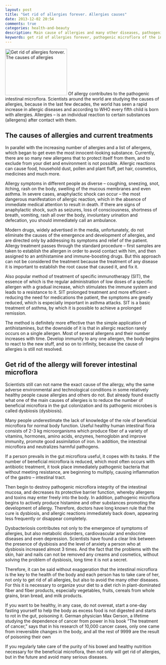 ```yaml
---
layout: post
title: "Get rid of allergies forever. Allergies causes"
date: 2013-12-02 20:54
comments: true
categories: health-and-beauty
description: Main cause of allergies and many other diseases, pathogenic microflora in the intestine
keywords: get rid of allergies forever, pathogenic microflora of the intestine, causes of allergies, intestinal microflora, pathogenic gut flora, dysbiosis, goiter
---
```

<p><img class="left" src="http://medusanews.com/images/get-rid-of-allergies-forever/image.jpg" width="200" height="150" title="Get rid of allergies forever, pathogenic microflora of the intestine, causes of allergies" alt="Get rid of allergies forever. The causes of allergies"> Of allergy contributes to the pathogenic intestinal microflora. Scientists around the world are studying the causes of allergies, because in the last few decades, the world has seen a rapid increase in allergic diseases and according to WHO every fifth child is born with allergies. Allergies &ndash; is an individual reaction to certain substances (allergens) after contact with them.</p>

<!-- more -->


<h2>The causes of allergies and current treatments</h2>

<p>In parallel with the increasing number of allergies and a list of allergens, which began to get even the most innocent-looking substance. Currently, there are so many new allergens that to protect itself from them, and to exclude from your diet and environment is not possible. Allergic reactions can cause food, household dust, pollen and plant fluff, pet hair, cosmetics, medicines and much more.</p>

<p>Allergy symptoms in different people as diverse &ndash; coughing, sneezing, snot, itching, rash on the body, swelling of the mucous membranes and even asthma. In severe cases, anaphylactic shock can occur &ndash; the most dangerous manifestation of allergic reaction, which in the absence of immediate medical attention to result in death. If there are signs of anaphylactic shock, such as seizures, loss of consciousness, shortness of breath, vomiting, rash all over the body, involuntary urination and defecation, you should immediately call an ambulance.</p>

<p>Modern drugs, widely advertised in the media, unfortunately, do not eliminate the causes of the emergence and development of allergies, and are directed only by addressing its symptoms and relief of the patient. Allergy treatment passes through the standard procedure &ndash; first samples are taken to establish the allergen in order to avoid contact with him, and then assigned to an antihistamine and immune-boosting drugs. But this approach can not be considered the treatment because the treatment of any disease it is important to establish the root cause that caused it, and fix it.</p>

<p>Also popular method of treatment of specific immunotherapy (SIT), the essence of which is the regular administration of low doses of a specific allergen with a gradual increase, which stimulates the immune system and leads to a resistance to it. SIT prolonged treatment and more efficient &ndash; reducing the need for medications the patient, the symptoms are greatly reduced, which is especially important in asthma attacks. SIT is a basic treatment of asthma, by which it is possible to achieve a prolonged remission.</p>

<p>The method is definitely more effective than the simple application of antihistamines, but the downside of it is that in allergic reaction rarely occurs on a single allergen. Most of several allergens and their number increases with time. Develop immunity to any one allergen, the body begins to react to the new stuff, and so on to infinity, because the cause of allergies is still not resolved.</p>

<h2>Get rid of the allergy will forever intestinal microflora</h2>

<p>Scientists still can not name the exact cause of the allergy, why the same adverse environmental and technological conditions in some relatively healthy people cause allergies and others do not. But already found exactly what one of the main causes of allergies is to reduce the number of beneficial microflora in the gut colonization and its pathogenic microbes is called dysbiosis (dysbiosis).</p>

<p>Many people underestimate the lack of knowledge of the role of beneficial microflora for normal body function. Useful healthy human intestinal flora consists of 2-3 kg microorganisms which produce fiber of a variety of vitamins, hormones, amino acids, enzymes, hemoglobin and improve immunity, promote good assimilation of iron. In addition, the intestinal microflora and neutralizes harmful pathogens.</p>

<p>If a person prevails in the gut microflora useful, it copes with its tasks. If the number of beneficial microflora is reduced, which most often occurs with antibiotic treatment, it took place immediately pathogenic bacteria that without meeting resistance, are beginning to multiply, causing inflammation of the gastro &ndash; intestinal tract.</p>

<p>Then begin to destroy pathogenic microflora integrity of the intestinal mucosa, and decreases its protective barrier function, whereby allergens and toxins may enter freely into the body. In addition, pathogenic microflora begins to actively produce histamine and other substances promoting the development of allergy. Therefore, doctors have long known rule that the cure is dysbiosis, and allergic reactions immediately back down, appearing less frequently or disappear completely.</p>

<p>Dysbacteriosis contributes not only to the emergence of symptoms of allergies, but also metabolic disorders, cardiovascular and endocrine diseases and even depression. Scientists have found a clear link between the presence of dysbiosis and the level of anxiety a person who at dysbiosis increased almost 3 times. And the fact that the problems with the skin, hair and nails can not be removed any creams and cosmetics, without solving the problem of dysbiosis, long time it is not a secret.</p>

<p>Therefore, it can be said without exaggeration that the intestinal microflora is the key to the health of the body and each person has to take care of her, not only to get rid of all allergies, but also to avoid the many other diseases. For this it is necessary to organize your diet to a diet rich in plant-dominated fiber and fiber products, especially vegetables, fruits, cereals from whole grains, bran bread, and milk products.</p>

<p>If you want to be healthy, in any case, do not overeat, start a one-day fasting yourself to help the body as excess food is not digested and starts to rot in the gut, poisoning it. German physician Max Gerson, a lifetime studying the dependence of cancer from power in his book &ldquo;The treatment of cancer,&rdquo; says that in his research of 10,000 cancer cases, only one came from irreversible changes in the body, and all the rest of 9999 are the result of poisoning their own</p>

<p>If you regularly take care of the purity of his bowel and healthy nutrition necessary for the beneficial microflora, then not only will get rid of allergies, but in the future and avoid many serious diseases.</p>
